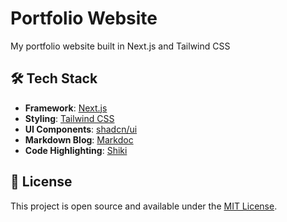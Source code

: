 # Portfolio Website

My portfolio website built in Next.js and Tailwind CSS

## 🛠️ Tech Stack

-   **Framework**: [Next.js](https://nextjs.org/)
-   **Styling**: [Tailwind CSS](https://tailwindcss.com/)
-   **UI Components**: [shadcn/ui](https://ui.shadcn.com/)
-   **Markdown Blog**: [Markdoc](https://markdoc.dev/)
-   **Code Highlighting**: [Shiki](https://shiki.matsu.io/)

## 📄 License

This project is open source and available under the [MIT License](./LICENSE).
